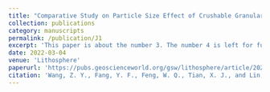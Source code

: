 ```yaml
---
title: "Comparative Study on Particle Size Effect of Crushable Granular Soils through DEM Simulations "
collection: publications
category: manuscripts
permalink: /publication/J1
excerpt: 'This paper is about the number 3. The number 4 is left for future work.'
date: 2022-03-04
venue: 'Lithosphere'
paperurl: 'https://pubs.geoscienceworld.org/gsw/lithosphere/article/2021/Special%204/1608454/612172/Comparative-Study-on-Particle-Size-Effect-of'
citation: 'Wang, Z. Y., Fang, Y. F., Feng, W. Q., Tian, X. J., and Lin, J. F. 2022. "Comparative study on particle size effect of crushable granular soils through DEM simulations." Lithosphere. 2021(Special 4): 1608454. https://doi.org/10.2113/2022/1608454.'
---
```

